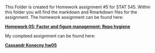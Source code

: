 This Folder is created for Homework assignment #5 for STAT 545. Within this folder you will find the markdown and Rmarkdown files for the assignment. The homework assignment can be found here:

[**Homework 05: Factor and figure management; Repo hygiene**](http://stat545.com/hw05_factor-figure-boss-repo-hygiene.html)

My compleed assignment can be found here: 

[**Cassandr Konecny hw05**](https://github.com/CassKon/STAT545-hw-konecny-cassandra/blob/8096e82ebe24fa0768004ab5d82c8c4e6f042a05/hw-5/HW-05.md)
